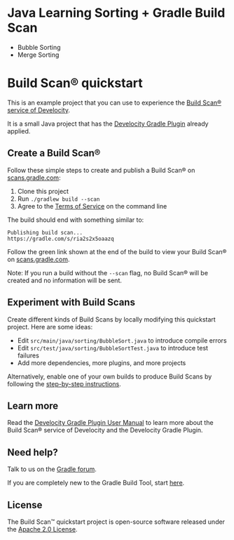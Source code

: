 # Java Learning Sorting + Gradle Build Scan 

 - Bubble Sorting
 - Merge Sorting

# Build Scan® quickstart

This is an example project that you can use to experience the [Build Scan® service of Develocity][gradle.com].

It is a small Java project that has the [Develocity Gradle Plugin][manual] already applied.

## Create a Build Scan®

Follow these simple steps to create and publish a Build Scan® on [scans.gradle.com][scans.gradle.com]:

1. Clone this project
1. Run `./gradlew build --scan`
1. Agree to the [Terms of Service][terms-of-service] on the command line

The build should end with something similar to:

    Publishing build scan...
    https://gradle.com/s/ria2s2x5oaazq

Follow the green link shown at the end of the build to view your Build Scan® on [scans.gradle.com][scans.gradle.com].

Note: If you run a build without the `--scan` flag, no Build Scan® will be created and
no information will be sent.

## Experiment with Build Scans

Create different kinds of Build Scans by locally modifying this quickstart project. Here are some ideas:

- Edit `src/main/java/sorting/BubbleSort.java` to introduce compile errors
- Edit `src/test/java/sorting/BubbleSortTest.java` to introduce test failures
- Add more dependencies, more plugins, and more projects

Alternatively, enable one of your own builds to produce Build Scans by following the [step-by-step instructions][scans.gradle.com].

## Learn more

Read the [Develocity Gradle Plugin User Manual][manual] to learn more about the Build Scan® service of Develocity and the Develocity Gradle Plugin.

## Need help?

Talk to us on the [Gradle forum][gradle-forum].

If you are completely new to the Gradle Build Tool, start [here][gradle-download].

## License

The Build Scan™ quickstart project is open-source software released under the [Apache 2.0 License][apache-license].

[apache-license]: https://www.apache.org/licenses/LICENSE-2.0.html
[gradle-download]: https://gradle.org/install/
[manual]: https://docs.gradle.com/enterprise/gradle-plugin/
[gradle.com]: https://www.gradle.com
[terms-of-service]: https://gradle.com/terms-of-service
[scans.gradle.com]: https://scans.gradle.com/
[gradle-forum]: https://discuss.gradle.org/c/help-discuss/scans